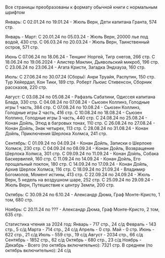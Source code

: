 Все страницы преобразованы к формату обычной книги с нормальным шрифтом

Январь:
	С 02.01.24 по 19.01.24 - Жюль Верн, Дети капитана Гранта, 574 стр.

Январь - Март:
	С 20.01.24 по 05.03.24 - Жюль Верн, 20000 лье под водой, 430 стр.
	С 06.03.24 по 20.03.24 - Жюль Верн, Таинственный остров, 571 стр.

Июнь
	С 07.06.24 по 18.06.24 - Тенцинг Норгей, Тигр снегов, 266 стр.
	С 18.06.24 по 19.06.2024 - Алистер Маклин, Дьявольский микроб, 196 стр.
	С 23.06.24 по 23.06.24 - Агата Кристи, Загадка Эндхауза, 160 стр.

Июль:
С 27.06.24 по 30.07.24 (Сборы):
	Анри Труайя, Распутин, 150 стр.
	Тур Хейердал, Кон Тики, 189 стр.
	Роберт Льюис Стивенсон, Сборник рассказов, 220 стр.

Август:
	С 03.08.24 по 05.08.24 - Рафаэль Сабатини, Одиссея капитана Блада, 330 стр.
	С 04.08.24 по 07.08.24 - Сьюзен Коллинз, Голодные игры 1 часть, 384 стр.
	С 07.08.24 по 10.08.24 - Сьюзен Коллинз, Голодные игры 2 часть, 416 стр.
	С 10.08.24 по 18.08.24 - Сьюзен Коллинз, Голодные игры 3 часть, 440 стр.
	С 24.08.24 по 25.08.24 - Конан Дойль, Этюд в багровых тонах, 110 стр.
	С 26.08.24 по 27.08.24 - Конан Дойль, Знак четырех, 113 стр.
	С 28.08.24 по 31.08.24 - Конан Дойль, Приключения Шерлока Холмса, 241 стр.

Сентябрь:
	С 01.09.24 по 04.09.24 - Конан Дойль, Записки о Шерлоке Холмсе, 230 стр.
	С 04.09.24 по 08.09.24 - Конан Дойль, Возвращение Шерлока Холмса, 301 стр.
	С 09.09.24 по 11.09.24 - Конан Дойль, Собака Баскервилей, 160 стр.
	С 11.09.24 по 14.09.24 - Конан Дойль, Его прощальный поклон, 180 стр.
	С 14.09.24 по 17.09.24 - Конан Дойль, Архив Шерлок Холмса, 116 стр.
	С 18.09.24 по 21.09.24 - Владимир Богомолов, Момент истины, 413 стр.
	С 22.09.24 по 24.09.24 - Жюль Верн, 5 недель на воздушном шаре, 252 стр.
	C 25.09.24 по 29.09.24 - Жюль Верн, Путешествие к центру Земли, 200 стр.

Октябрь:
	С 30.09.24 по 6.10.24 - Александр Дюма, Граф Монте-Кристо, 1 том, 680 стр.
	

Ноябрь:
	C 20.11.24 по ??? - Александр Дюма, Граф Монте-Кристо, 2 том, 635 стр.

Статистика чтения за 2024 год:
	Январь - 717 стр., 24 с/д
	Февраль - 143 стр., 5 с/д
	Марта - 714 стр., 24 с/д
	Апрель - 0 стр.
	Май - 0 стр.
	Июнь - 622 стр., 21 с/д
	Июль - 559 стр., 19 с/д
	Август - 2034 стр., 66 с/д
	Сентябрь - 1852 стр., 62 с/д
	Октябрь - 680 стр., 23 с/д
	Ноябрь - 
	Декабрь - 
	Всего (по октябрь включительно): 7321 стр.
	В среднем (по октябрь включительно): 24 с/д